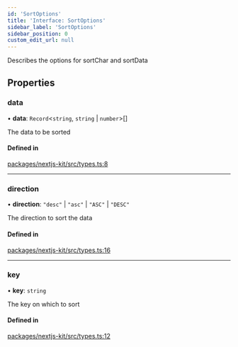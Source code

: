 ```yaml
---
id: 'SortOptions'
title: 'Interface: SortOptions'
sidebar_label: 'SortOptions'
sidebar_position: 0
custom_edit_url: null
---
```


Describes the options for sortChar and sortData

## Properties

### data

• **data**: `Record`<`string`, `string` \| `number`\>[]

The data to be sorted

#### Defined in

[packages/nextjs-kit/src/types.ts:8](https://github.com/pantheon-systems/decoupled-kit-js/blob/ddd6c3538/packages/nextjs-kit/src/types.ts#L8)

---

### direction

• **direction**: `"desc"` \| `"asc"` \| `"ASC"` \| `"DESC"`

The direction to sort the data

#### Defined in

[packages/nextjs-kit/src/types.ts:16](https://github.com/pantheon-systems/decoupled-kit-js/blob/ddd6c3538/packages/nextjs-kit/src/types.ts#L16)

---

### key

• **key**: `string`

The key on which to sort

#### Defined in

[packages/nextjs-kit/src/types.ts:12](https://github.com/pantheon-systems/decoupled-kit-js/blob/ddd6c3538/packages/nextjs-kit/src/types.ts#L12)

